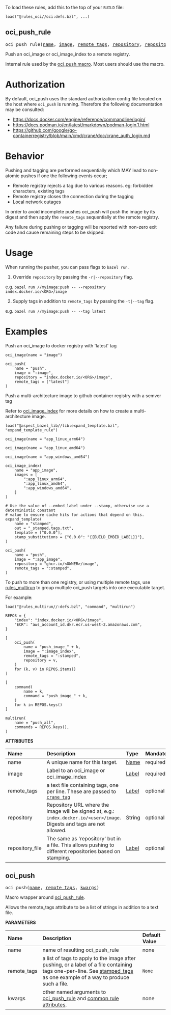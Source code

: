 <!-- Generated with Stardoc: http://skydoc.bazel.build -->

To load these rules, add this to the top of your `BUILD` file:

```starlark
load("@rules_oci//oci:defs.bzl", ...)
```

<a id="oci_push_rule"></a>

## oci_push_rule

<pre>
oci_push_rule(<a href="#oci_push_rule-name">name</a>, <a href="#oci_push_rule-image">image</a>, <a href="#oci_push_rule-remote_tags">remote_tags</a>, <a href="#oci_push_rule-repository">repository</a>, <a href="#oci_push_rule-repository_file">repository_file</a>)
</pre>

Push an oci_image or oci_image_index to a remote registry.

Internal rule used by the [oci_push macro](/docs/push.md#oci_push).
Most users should use the macro.

Authorization
=============

By default, oci_push uses the standard authorization config file located on the host where `oci_push` is running.
Therefore the following documentation may be consulted:

- https://docs.docker.com/engine/reference/commandline/login/
- https://docs.podman.io/en/latest/markdown/podman-login.1.html
- https://github.com/google/go-containerregistry/blob/main/cmd/crane/doc/crane_auth_login.md

Behavior
========

Pushing and tagging are performed sequentially which MAY lead to non-atomic pushes if one the following events occur;

- Remote registry rejects a tag due to various reasons. eg: forbidden characters, existing tags
- Remote registry closes the connection during the tagging
- Local network outages

In order to avoid incomplete pushes oci_push will push the image by its digest and then apply the `remote_tags` sequentially at
the remote registry.

Any failure during pushing or tagging will be reported with non-zero exit code and cause remaining steps to be skipped.

Usage
=====

When running the pusher, you can pass flags to `bazel run`.

1. Override `repository` by passing the `-r|--repository` flag.

e.g. `bazel run //myimage:push -- --repository index.docker.io/<ORG>/image`

2. Supply tags in addition to `remote_tags` by passing the `-t|--tag` flag.

e.g. `bazel run //myimage:push -- --tag latest`

Examples
========

Push an oci_image to docker registry with 'latest' tag

```starlark
oci_image(name = "image")

oci_push(
    name = "push",
    image = ":image",
    repository = "index.docker.io/<ORG>/image",
    remote_tags = ["latest"]
)
```

Push a multi-architecture image to github container registry with a semver tag

Refer to [oci_image_index](/docs/image_index.md) for more details on how to create a multi-architecture image.

```starlark
load("@aspect_bazel_lib//lib:expand_template.bzl", "expand_template_rule")

oci_image(name = "app_linux_arm64")

oci_image(name = "app_linux_amd64")

oci_image(name = "app_windows_amd64")

oci_image_index(
    name = "app_image",
    images = [
        ":app_linux_arm64",
        ":app_linux_amd64",
        ":app_windows_amd64",
    ]
)

# Use the value of --embed_label under --stamp, otherwise use a deterministic constant
# value to ensure cache hits for actions that depend on this.
expand_template(
    name = "stamped",
    out = "_stamped.tags.txt",
    template = ["0.0.0"],
    stamp_substitutions = {"0.0.0": "{{BUILD_EMBED_LABEL}}"},
)

oci_push(
    name = "push",
    image = ":app_image",
    repository = "ghcr.io/<OWNER>/image",
    remote_tags = ":stamped",
)
```

To push to more than one registry, or using multiple remote tags,
use [rules_multirun] to group multiple oci_push targets into one executable target.

For example:

```starlark
load("@rules_multirun//:defs.bzl", "command", "multirun")

REPOS = {
    "index": "index.docker.io/<ORG>/image",
    "ECR": "aws_account_id.dkr.ecr.us-west-2.amazonaws.com",
}

[
    oci_push(
        name = "push_image_" + k,
        image = ":image_index",
        remote_tags = ":stamped",
        repository = v,
    )
    for (k, v) in REPOS.items()
]

[
    command(
        name = k,
        command = "push_image_" + k,
    )
    for k in REPOS.keys()
]

multirun(
    name = "push_all",
    commands = REPOS.keys(),
)
```

[rules_multirun]: https://github.com/keith/rules_multirun

**ATTRIBUTES**


| Name  | Description | Type | Mandatory | Default |
| :------------- | :------------- | :------------- | :------------- | :------------- |
| <a id="oci_push_rule-name"></a>name |  A unique name for this target.   | <a href="https://bazel.build/concepts/labels#target-names">Name</a> | required |  |
| <a id="oci_push_rule-image"></a>image |  Label to an oci_image or oci_image_index   | <a href="https://bazel.build/concepts/labels">Label</a> | required |  |
| <a id="oci_push_rule-remote_tags"></a>remote_tags |  a text file containing tags, one per line. These are passed to [`crane tag`]( https://github.com/google/go-containerregistry/blob/main/cmd/crane/doc/crane_tag.md)   | <a href="https://bazel.build/concepts/labels">Label</a> | optional |  `None`  |
| <a id="oci_push_rule-repository"></a>repository |  Repository URL where the image will be signed at, e.g.: `index.docker.io/<user>/image`. Digests and tags are not allowed.   | String | optional |  `""`  |
| <a id="oci_push_rule-repository_file"></a>repository_file |  The same as 'repository' but in a file. This allows pushing to different repositories based on stamping.   | <a href="https://bazel.build/concepts/labels">Label</a> | optional |  `None`  |


<a id="oci_push"></a>

## oci_push

<pre>
oci_push(<a href="#oci_push-name">name</a>, <a href="#oci_push-remote_tags">remote_tags</a>, <a href="#oci_push-kwargs">kwargs</a>)
</pre>

Macro wrapper around [oci_push_rule](#oci_push_rule).

Allows the remote_tags attribute to be a list of strings in addition to a text file.


**PARAMETERS**


| Name  | Description | Default Value |
| :------------- | :------------- | :------------- |
| <a id="oci_push-name"></a>name |  name of resulting oci_push_rule   |  none |
| <a id="oci_push-remote_tags"></a>remote_tags |  a list of tags to apply to the image after pushing, or a label of a file containing tags one-per-line. See [stamped_tags](https://github.com/bazel-contrib/rules_oci/blob/main/examples/push/stamp_tags.bzl) as one example of a way to produce such a file.   |  `None` |
| <a id="oci_push-kwargs"></a>kwargs |  other named arguments to [oci_push_rule](#oci_push_rule) and [common rule attributes](https://bazel.build/reference/be/common-definitions#common-attributes).   |  none |


